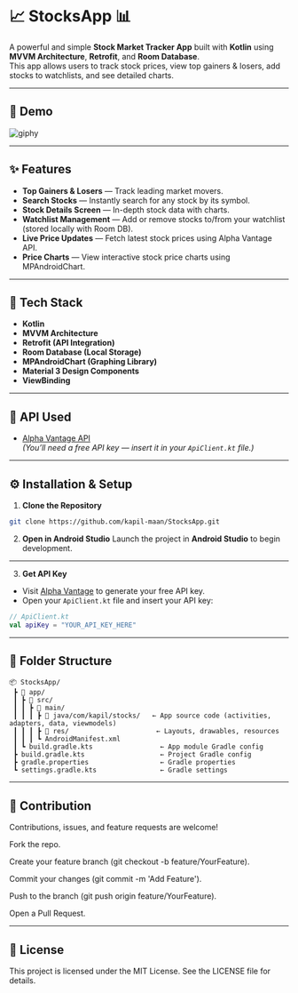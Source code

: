  # 📈 StocksApp 📊

A powerful and simple **Stock Market Tracker App** built with **Kotlin** using **MVVM Architecture**, **Retrofit**, and **Room Database**.  
This app allows users to track stock prices, view top gainers & losers, add stocks to watchlists, and see detailed charts.

---

## 🚀 Demo

![giphy](https://github.com/user-attachments/assets/47db577e-f94d-43f5-a5ba-f0e5ef35c057)

---

## ✨ Features

- **Top Gainers & Losers** — Track leading market movers.
- **Search Stocks** — Instantly search for any stock by its symbol.
- **Stock Details Screen** — In-depth stock data with charts.
- **Watchlist Management** — Add or remove stocks to/from your watchlist (stored locally with Room DB).
- **Live Price Updates** — Fetch latest stock prices using Alpha Vantage API.
- **Price Charts** — View interactive stock price charts using MPAndroidChart.

---


## 🔧 Tech Stack

- **Kotlin**
- **MVVM Architecture**
- **Retrofit (API Integration)**
- **Room Database (Local Storage)**
- **MPAndroidChart (Graphing Library)**
- **Material 3 Design Components**
- **ViewBinding**

---

## 📡 API Used

- [Alpha Vantage API](https://www.alphavantage.co/)  
*(You’ll need a free API key — insert it in your `ApiClient.kt` file.)*

---

## ⚙️ Installation & Setup

1. **Clone the Repository**
```bash
git clone https://github.com/kapil-maan/StocksApp.git
```


2. **Open in Android Studio**
Launch the project in **Android Studio** to begin development.

---

3. **Get API Key**

- Visit [Alpha Vantage](https://www.alphavantage.co/support/#api-key) to generate your free API key.
- Open your `ApiClient.kt` file and insert your API key:

```kotlin
// ApiClient.kt
val apiKey = "YOUR_API_KEY_HERE"
```

---

## 📂 Folder Structure

```
📦 StocksApp/
 ┣ 📂 app/
 ┃ ┣ 📂 src/
 ┃ ┃ ┣ 📂 main/
 ┃ ┃ ┃ ┣ 📂 java/com/kapil/stocks/   ← App source code (activities, adapters, data, viewmodels)
 ┃ ┃ ┃ ┣ 📂 res/                      ← Layouts, drawables, resources
 ┃ ┃ ┃ ┗ AndroidManifest.xml
 ┃ ┗ build.gradle.kts                 ← App module Gradle config
 ┣ build.gradle.kts                   ← Project Gradle config
 ┣ gradle.properties                  ← Gradle properties
 ┗ settings.gradle.kts                ← Gradle settings

```
---

## 🤝 Contribution

Contributions, issues, and feature requests are welcome!

Fork the repo.

Create your feature branch (git checkout -b feature/YourFeature).

Commit your changes (git commit -m 'Add Feature').

Push to the branch (git push origin feature/YourFeature).

Open a Pull Request.

---
## 📄 License
This project is licensed under the MIT License. See the LICENSE file for details.
